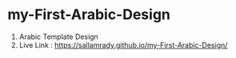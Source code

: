 # my-First-Arabic-Design
1. Arabic Template Design
2. Live Link : https://sallamrady.github.io/my-First-Arabic-Design/
